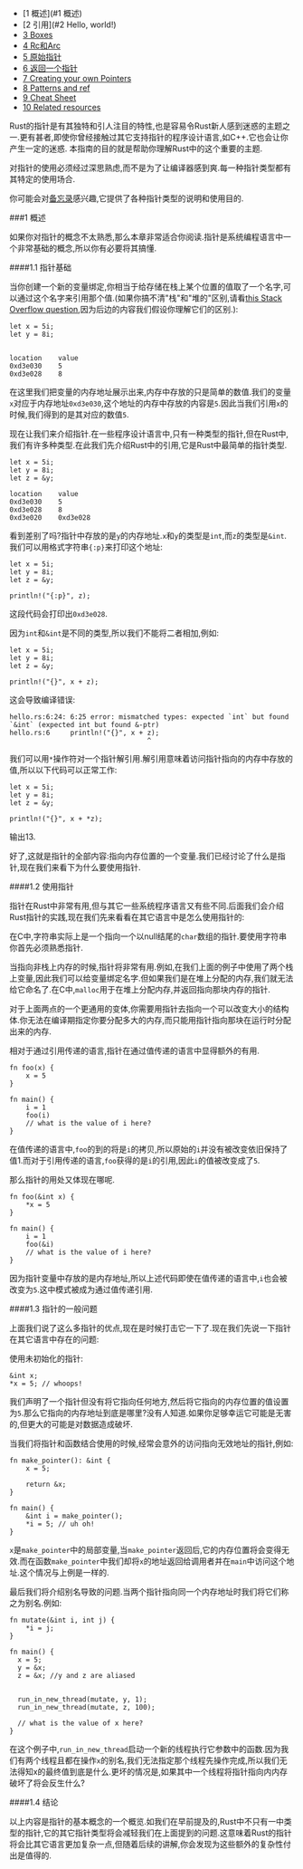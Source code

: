 *	[1 概述](#1 概述)
*	[2 引用](#2 Hello, world!)
*	[3 Boxes](#)
*	[4 Rc和Arc](#变量绑定)
*	[5 原始指针](#If)
*	[6 返回一个指针](#函数)
*	[7 Creating your own Pointers](#注释)
*	[8 Patterns and ref](#复合数据类型)
*	[9 Cheat Sheet](#)
*	[10 Related resources](#循环)

Rust的指针是有其独特和引人注目的特性,也是容易令Rust新人感到迷惑的主题之一.更有甚者,即使你曾经接触过其它支持指针的程序设计语言,如C++.它也会让你产生一定的迷惑.
本指南的目的就是帮助你理解Rust中的这个重要的主题.

对指针的使用必须经过深思熟虑,而不是为了让编译器感到爽.每一种指针类型都有其特定的使用场合.

你可能会对[备忘录]()感兴趣,它提供了各种指针类型的说明和使用目的.

###<span id="1 概述">1 概述</span>

如果你对指针的概念不太熟悉,那么本章非常适合你阅读.指针是系统编程语言中一个非常基础的概念,所以你有必要将其搞懂.

####1.1 指针基础

当你创建一个新的变量绑定,你相当于给存储在栈上某个位置的值取了一个名字,可以通过这个名字来引用那个值.(如果你搞不清"栈"和"堆的"区别,请看[this Stack Overflow question](),因为后边的内容我们假设你理解它们的区别.):

    let x = 5i;
    let y = 8i;
    
    
    location	value
    0xd3e030	5
    0xd3e028	8
    
在这里我们把变量的内存地址展示出来,内存中存放的只是简单的数值.我们的变量`x`对应于内存地址`0xd3e030`,这个地址的内存中存放的内容是`5`.因此当我们引用`x`的时候,我们得到的是其对应的数值`5`.

现在让我们来介绍指针.在一些程序设计语言中,只有一种类型的指针,但在Rust中,我们有许多种类型.在此我们先介绍Rust中的引用,它是Rust中最简单的指针类型.

    let x = 5i;
    let y = 8i;
    let z = &y;
    
    location	value
    0xd3e030	5
    0xd3e028	8
    0xd3e020	0xd3e028

看到差别了吗?指针中存放的是`y`的内存地址.`x`和`y`的类型是`int`,而`z`的类型是`&int`.我们可以用格式字符串`{:p}`来打印这个地址:

    let x = 5i;
    let y = 8i;
    let z = &y;
    
    println!("{:p}", z);
    
这段代码会打印出`0xd3e028`.

因为`int`和`&int`是不同的类型,所以我们不能将二者相加,例如:

    let x = 5i;
    let y = 8i;
    let z = &y;
    
    println!("{}", x + z);   
    
这会导致编译错误:

    hello.rs:6:24: 6:25 error: mismatched types: expected `int` but found `&int` (expected int but found &-ptr)
    hello.rs:6     println!("{}", x + z);
                                      ^     
                                      
我们可以用`*`操作符对一个指针解引用.解引用意味着访问指针指向的内存中存放的值,所以以下代码可以正常工作:
    
    let x = 5i;
    let y = 8i;
    let z = &y;
    
    println!("{}", x + *z);
    
输出13.

好了,这就是指针的全部内容:指向内存位置的一个变量.我们已经讨论了什么是指针,现在我们来看下为什么要使用指针.

####1.2 使用指针

指针在Rust中非常有用,但与其它一些系统程序语言又有些不同.后面我们会介绍Rust指针的实践,现在我们先来看看在其它语言中是怎么使用指针的:

在C中,字符串实际上是一个指向一个以null结尾的`char`数组的指针.要使用字符串你首先必须熟悉指针.

当指向非栈上内存的时候,指针将非常有用.例如,在我们上面的例子中使用了两个栈上变量,因此我们可以给变量绑定名字.但如果我们是在堆上分配的内存,我们就无法给它命名了.在C中,`malloc`用于在堆上分配内存,并返回指向那块内存的指针.

对于上面两点的一个更通用的变体,你需要用指针去指向一个可以改变大小的结构体.你无法在编译期指定你要分配多大的内存,而只能用指针指向那块在运行时分配出来的内存.

相对于通过引用传递的语言,指针在通过值传递的语言中显得额外的有用.

    fn foo(x) {
        x = 5
    }
    
    fn main() {
        i = 1
        foo(i)
        // what is the value of i here?
    }

在值传递的语言中,`foo`的到的将是`i`的拷贝,所以原始的`i`并没有被改变依旧保持了值1.而对于引用传递的语言,`foo`获得的是`i`的引用,因此`i`的值被改变成了`5`.

那么指针的用处又体现在哪呢.

    fn foo(&int x) {
        *x = 5
    }
    
    fn main() {
        i = 1
        foo(&i)
        // what is the value of i here?
    }
    
因为指针变量中存放的是内存地址,所以上述代码即使在值传递的语言中,`i`也会被改变为`5`.这中模式被成为通过值传递引用.        

####1.3 指针的一般问题

上面我们说了这么多指针的优点,现在是时候打击它一下了.现在我们先说一下指针在其它语言中存在的问题:

使用未初始化的指针:

    &int x;
    *x = 5; // whoops!
    
我们声明了一个指针但没有将它指向任何地方,然后将它指向的内存位置的值设置为`5`.那么它指向的内存地址到底是哪里?没有人知道.如果你足够幸运它可能是无害的,但更大的可能是对数据造成破坏.

当我们将指针和函数结合使用的时候,经常会意外的访问指向无效地址的指针,例如:

    fn make_pointer(): &int {
        x = 5;
    
        return &x;
    }
    
    fn main() {
        &int i = make_pointer();
        *i = 5; // uh oh!
    }

`x`是`make_pointer`中的局部变量,当`make_pointer`返回后,它的内存位置将会变得无效.而在函数`make_pointer`中我们却将`x`的地址返回给调用者并在`main`中访问这个地址.这个情况与上例是一样的.

最后我们将介绍别名导致的问题.当两个指针指向同一个内存地址时我们将它们称之为别名.例如:

    fn mutate(&int i, int j) {
        *i = j;
    }
    
    fn main() {
      x = 5;
      y = &x;
      z = &x; //y and z are aliased
    
    
      run_in_new_thread(mutate, y, 1);
      run_in_new_thread(mutate, z, 100);
    
      // what is the value of x here?
    }

在这个例子中,`run_in_new_thread`启动一个新的线程执行它参数中的函数.因为我们有两个线程且都在操作`x`的别名,我们无法指定那个线程先操作完成,所以我们无法得知x的最终值到底是什么.更坏的情况是,如果其中一个线程将指针指向内内存破坏了将会反生什么?

####1.4 结论

以上内容是指针的基本概念的一个概览.如我们在早前提及的,Rust中不只有一中类型的指针,它的其它指针类型将会减轻我们在上面提到的问题.这意味着Rust的指针将会比其它语言更加复杂一点,但随着后续的讲解,你会发现为这些额外的复杂性付出是值得的.



